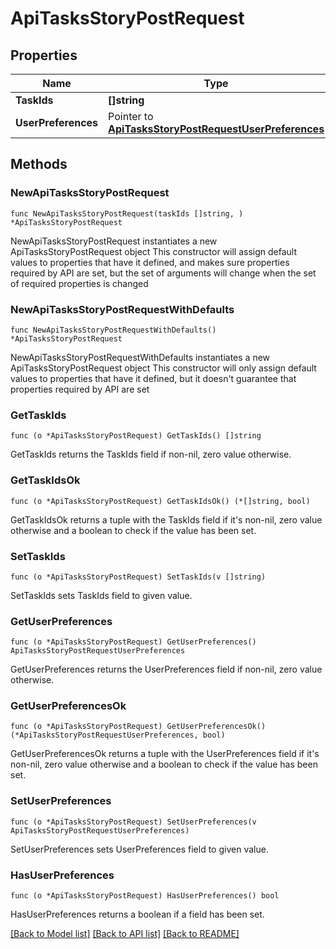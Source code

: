 # ApiTasksStoryPostRequest

## Properties

Name | Type | Description | Notes
------------ | ------------- | ------------- | -------------
**TaskIds** | **[]string** |  | 
**UserPreferences** | Pointer to [**ApiTasksStoryPostRequestUserPreferences**](ApiTasksStoryPostRequestUserPreferences.md) |  | [optional] 

## Methods

### NewApiTasksStoryPostRequest

`func NewApiTasksStoryPostRequest(taskIds []string, ) *ApiTasksStoryPostRequest`

NewApiTasksStoryPostRequest instantiates a new ApiTasksStoryPostRequest object
This constructor will assign default values to properties that have it defined,
and makes sure properties required by API are set, but the set of arguments
will change when the set of required properties is changed

### NewApiTasksStoryPostRequestWithDefaults

`func NewApiTasksStoryPostRequestWithDefaults() *ApiTasksStoryPostRequest`

NewApiTasksStoryPostRequestWithDefaults instantiates a new ApiTasksStoryPostRequest object
This constructor will only assign default values to properties that have it defined,
but it doesn't guarantee that properties required by API are set

### GetTaskIds

`func (o *ApiTasksStoryPostRequest) GetTaskIds() []string`

GetTaskIds returns the TaskIds field if non-nil, zero value otherwise.

### GetTaskIdsOk

`func (o *ApiTasksStoryPostRequest) GetTaskIdsOk() (*[]string, bool)`

GetTaskIdsOk returns a tuple with the TaskIds field if it's non-nil, zero value otherwise
and a boolean to check if the value has been set.

### SetTaskIds

`func (o *ApiTasksStoryPostRequest) SetTaskIds(v []string)`

SetTaskIds sets TaskIds field to given value.


### GetUserPreferences

`func (o *ApiTasksStoryPostRequest) GetUserPreferences() ApiTasksStoryPostRequestUserPreferences`

GetUserPreferences returns the UserPreferences field if non-nil, zero value otherwise.

### GetUserPreferencesOk

`func (o *ApiTasksStoryPostRequest) GetUserPreferencesOk() (*ApiTasksStoryPostRequestUserPreferences, bool)`

GetUserPreferencesOk returns a tuple with the UserPreferences field if it's non-nil, zero value otherwise
and a boolean to check if the value has been set.

### SetUserPreferences

`func (o *ApiTasksStoryPostRequest) SetUserPreferences(v ApiTasksStoryPostRequestUserPreferences)`

SetUserPreferences sets UserPreferences field to given value.

### HasUserPreferences

`func (o *ApiTasksStoryPostRequest) HasUserPreferences() bool`

HasUserPreferences returns a boolean if a field has been set.


[[Back to Model list]](../README.md#documentation-for-models) [[Back to API list]](../README.md#documentation-for-api-endpoints) [[Back to README]](../README.md)


